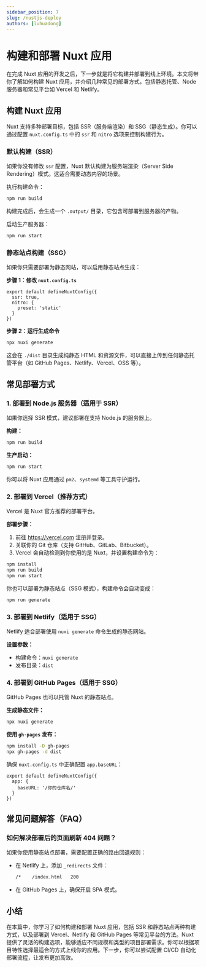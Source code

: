 ```yaml
---
sidebar_position: 7
slug: /nustjs-deploy
authors: [luhuadong]
---
```


# 构建和部署 Nuxt 应用

在完成 Nuxt 应用的开发之后，下一步就是将它构建并部署到线上环境。本文将带你了解如何构建 Nuxt 应用，并介绍几种常见的部署方式，包括静态托管、Node 服务器和常见平台如 Vercel 和 Netlify。



## 构建 Nuxt 应用

Nuxt 支持多种部署目标，包括 SSR（服务端渲染）和 SSG（静态生成）。你可以通过配置 `nuxt.config.ts` 中的 `ssr` 和 `nitro` 选项来控制构建行为。

### 默认构建（SSR）

如果你没有修改 `ssr` 配置，Nuxt 默认构建为服务端渲染（Server Side Rendering）模式。这适合需要动态内容的场景。

执行构建命令：

```bash
npm run build
```

构建完成后，会生成一个 `.output/` 目录，它包含可部署到服务器的产物。

启动生产服务器：

```bash
npm run start
```



### 静态站点构建（SSG）

如果你只需要部署为静态网站，可以启用静态站点生成：

**步骤 1：修改 `nuxt.config.ts`**

```tsx showLineNumbers title="nuxt.config.ts"
export default defineNuxtConfig({
  ssr: true,
  nitro: {
    preset: 'static'
  }
})
```

**步骤 2：运行生成命令**

```bash
npx nuxi generate
```

这会在 `./dist` 目录生成纯静态 HTML 和资源文件，可以直接上传到任何静态托管平台（如 GitHub Pages、Netlify、Vercel、OSS 等）。



## 常见部署方式

### 1. 部署到 Node.js 服务器（适用于 SSR）

如果你选择 SSR 模式，建议部署在支持 Node.js 的服务器上。

**构建：**

```bash
npm run build
```

**生产启动：**

```bash
npm run start
```

你可以将 Nuxt 应用通过 `pm2`、`systemd` 等工具守护运行。



### 2. 部署到 Vercel（推荐方式）

Vercel 是 Nuxt 官方推荐的部署平台。

**部署步骤：**

1. 前往 https://vercel.com 注册并登录。
2. 关联你的 Git 仓库（支持 GitHub、GitLab、Bitbucket）。
3. Vercel 会自动检测到你使用的是 Nuxt，并设置构建命令为：

```bash
npm install
npm run build
npm run start
```

你也可以部署为静态站点（SSG 模式），构建命令会自动变成：

```bash
npm run generate
```



### 3. 部署到 Netlify（适用于 SSG）

Netlify 适合部署使用 `nuxi generate` 命令生成的静态网站。

**设置参数：**

- 构建命令：`nuxi generate`
- 发布目录：`dist`



### 4. 部署到 GitHub Pages（适用于 SSG）

GitHub Pages 也可以托管 Nuxt 的静态站点。

**生成静态文件：**

```bash
npx nuxi generate
```

**使用 `gh-pages` 发布：**

```bash
npm install -D gh-pages
npx gh-pages -d dist
```

确保 `nuxt.config.ts` 中正确配置 `app.baseURL`：

```tsx showLineNumbers title="nuxt.config.ts"
export default defineNuxtConfig({
  app: {
    baseURL: '/你的仓库名/'
  }
})
```



## 常见问题解答（FAQ）

### 如何解决部署后的页面刷新 404 问题？

如果你使用静态站点部署，需要配置正确的路由回退规则：

- 在 Netlify 上，添加 `_redirects` 文件：

  ```bash
  /*    /index.html   200
  ```

- 在 GitHub Pages 上，确保开启 SPA 模式。



## 小结

在本篇中，你学习了如何构建和部署 Nuxt 应用，包括 SSR 和静态站点两种构建方式，以及部署到 Vercel、Netlify 和 GitHub Pages 等常见平台的方法。Nuxt 提供了灵活的构建选项，能够适应不同规模和类型的项目部署需求。你可以根据项目特性选择最适合的方式上线你的应用。下一步，你可以尝试配置 CI/CD 自动化部署流程，让发布更加高效。
